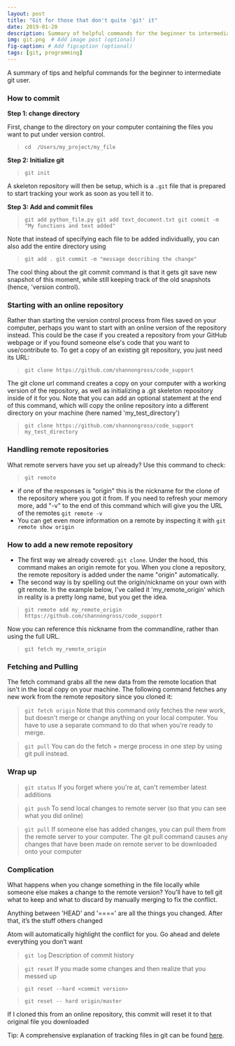 ```yaml
---
layout: post
title: "Git for those that don't quite 'git' it"
date: 2019-01-20
description: Summary of helpful commands for the beginner to intermediate git user.
img: git.png  # Add image post (optional)
fig-caption: # Add figcaption (optional)
tags: [git, programming]
---
```


A summary of tips and helpful commands for the beginner to intermediate git user.

### How to commit
__Step 1: change directory__

First, change to the directory on your computer containing the files you want to put under version control.

>```cd  /Users/my_project/my_file```

__Step 2: Initialize git__

>```git init```

A skeleton repository will then be setup, which is a ``.git`` file that is prepared to start tracking your work as soon as you tell it to.

__Step 3: Add and commit files__

>``git add python_file.py git add text_document.txt git commit -m "My functions and text added"``

Note that instead of specifying each file to be added individually, you can also add the entire directory using

>``git add . git commit -m "message describing the change"``

The cool thing about the git commit command is that it gets git save new snapshot of this moment, while still keeping track of the old snapshots (hence, 'version control).

### Starting with an online repository
Rather than starting the version control process from files saved on your computer, perhaps you want to start with an online version of the repository instead. This could be the case if you created a repository from your GitHub webpage or if you found someone else's code that you want to use/contribute to. To get a copy of an existing git repository, you just need its URL:

>``git clone https://github.com/shannongross/code_support``

The git clone url command creates a copy on your computer with a working version of the repository, as well as initializing a .git skeleton repository inside of it for you. Note that you can add an optional statement at the end of this command, which will copy the online repository into a different directory on your machine (here named 'my_test_directory')

>``git clone https://github.com/shannongross/code_support my_test_directory``

### Handling remote repositories
What remote servers have you set up already? Use this command to check:

>``git remote``

- if one of the responses is "origin" this is the nickname for the clone of the repository where you got it from. If you need to refresh your memory more, add "-v" to the end of this command which will give you the URL of the remotes ``git remote -v``
- You can get even more information on a remote by inspecting it with ``git remote show origin``

### How to add a new remote repository
- The first way we already covered: ``git clone``. Under the hood, this command makes an origin remote for you. When you clone a repository, the remote repository is added under the name "origin" automatically.
- The second way is by spelling out the origin/nickname
on your own with git remote. In the example below, I've called it 'my_remote_origin' which in reality is a pretty long name, but you get the idea.

>``git remote add my_remote_origin https://github.com/shannongross/code_support``

Now you can reference this nickname from the commandline, rather than using the full URL.

>``git fetch my_remote_origin``

### Fetching and Pulling
The fetch command grabs all the new data from the remote location that isn't in the local copy on your machine. The following command fetches any new work from the remote repository since you cloned it:

>``git fetch origin``
Note that this command only fetches the new work, but doesn't merge or change anything on your local computer. You have to use a separate command to do that when you're ready to merge.

>``git pull``
You can do the fetch + merge process in one step by using git pull instead.

### Wrap up
>``git status`` If you forget where you're at, can't remember latest additions

>``git push`` To send local changes to remote server (so that you can see what you did online)

>``git pull``   If someone else has added changes, you can pull them from the remote server to your computer. The git pull command causes any changes that have been made on remote server to be downloaded onto your computer

### Complication
What happens when you change something in the file locally while someone else makes a change to the remote version? You'll have to tell git what to keep and what to discard by manually merging to fix the conflict.

Anything between 'HEAD' and '====' are all the things you changed. After that, it’s the stuff others changed

Atom will automatically highlight the conflict for you. Go ahead and delete everything you don’t want

>``git log``   Description of commit history

>``git reset``   If you made some changes and then realize that you messed up

>``git reset --hard <commit version>``

>``git reset -- hard origin/master``

If I cloned this from an online repository, this commit will reset it to that original file you downloaded

Tip: A comprehensive explanation of tracking files in git can be found [here](https://git-scm.com/book/en/v2/Git-Basics-Recording-Changes-to-the-Repository).
